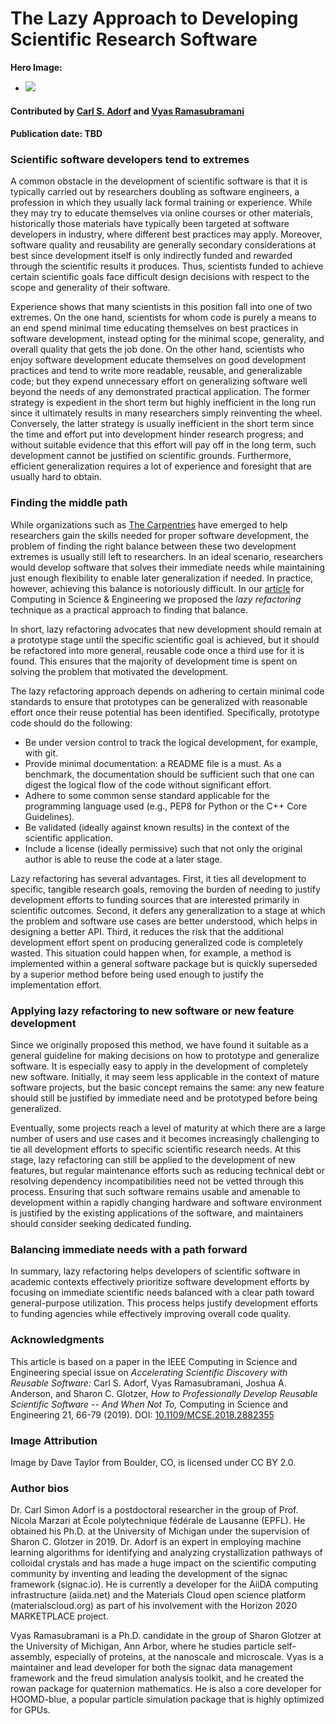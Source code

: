 # The Lazy Approach to Developing Scientific Research Software

**Hero Image:**

 - <img src='https://github.com/betterscientificsoftware/images/raw/master/Blog_0620_YAGNI.jpg' />

#### Contributed by [Carl S. Adorf](https://github.com/csadorf "Carl S. Adorf GitHub Profile") and [Vyas Ramasubramani](https://github.com/vyasr "Vyas Ramasubramani GitHub Profile")

#### Publication date: TBD

### Scientific software developers tend to extremes

A common obstacle in the development of scientific software is that it
is typically carried out by researchers doubling as software
engineers, a profession in which they usually lack formal training or
experience. While they may try to educate themselves via online
courses or other materials, historically those materials have
typically been targeted at software developers in industry, where
different best practices may apply. Moreover, software quality and
reusability are generally secondary considerations at best since
development itself is only indirectly funded and rewarded through the
scientific results it produces. Thus, scientists funded to
achieve certain scientific goals face difficult design decisions with
respect to the scope and generality of their software.

Experience shows that many scientists in this position fall into one
of two extremes. On the one hand, scientists for whom code is purely a
means to an end spend minimal time educating themselves on best
practices in software development, instead opting for the minimal
scope, generality, and overall quality that gets the job done. On the
other hand, scientists who enjoy software development educate
themselves on good development practices and tend to write more
readable, reusable, and generalizable code; but they expend
unnecessary effort on generalizing software well beyond the needs of
any demonstrated practical application. The former strategy is
expedient in the short term but highly inefficient in the long run
since it ultimately results in many researchers simply reinventing the
wheel. Conversely, the latter strategy is usually inefficient in the
short term since the time and effort put into development hinder
research progress; and without suitable evidence that this effort will
pay off in the long term, such development cannot be justified on
scientific grounds. Furthermore, efficient generalization requires a
lot of experience and foresight that are usually hard to obtain.

### Finding the middle path

While organizations such as [The Carpentries](https://carpentries.org/)
have emerged to help researchers gain the skills needed for proper
software development, the problem of finding the right balance between
these two development extremes is usually still left to
researchers. In an ideal scenario, researchers would develop software
that solves their immediate needs while maintaining just enough
flexibility to enable later generalization if needed. In practice, however,
achieving this balance is notoriously difficult. In our
[article](https://doi.org/10.1109/MCSE.2018.2882355) for Computing in
Science & Engineering we proposed the *lazy refactoring* technique as
a practical approach to finding that balance.

In short, lazy refactoring advocates that new development should
remain at a prototype stage until the specific scientific goal is
achieved, but it should be refactored into more general, reusable code
once a third use for it is found. This ensures that the majority of
development time is spent on solving the problem that motivated the
development.

The lazy refactoring approach depends on adhering to certain minimal code standards to
ensure that prototypes can be generalized with reasonable effort once
their reuse potential has been identified. Specifically, prototype
code should do the following:
* Be under version control to track the logical development, for example,
  with git.
* Provide minimal documentation: a README file is a must. As a
  benchmark, the documentation should be sufficient such that one can digest the logical flow of the code without significant
  effort.
* Adhere to some common sense  standard applicable for the 
  programming language used (e.g., PEP8 for Python or the C++ Core
  Guidelines).
* Be validated (ideally against known results) in the context of the
  scientific application.
* Include a license (ideally permissive) such that not only the
  original author is able to reuse the code at a later stage.

Lazy refactoring has several advantages. First, it ties all
development to specific, tangible research goals, removing the burden
of needing to justify development efforts to funding sources that are
 interested  primarily in scientific outcomes. Second, it defers any
generalization to a stage at which the problem and software use cases
are better understood, which helps in designing a better API. Third,
it reduces the risk that the additional development effort spent on
producing generalized code is completely wasted. This situation could happen
when, for example, a method is implemented within a general software
package  but is quickly superseded by a superior
method before being used enough to justify the implementation effort.

### Applying lazy refactoring  to new software or new feature development

Since we originally proposed this method, we have found it suitable as
a general guideline for making decisions on how to prototype and
generalize software. It is especially easy to apply in the
development of completely new software. Initially, it may seem less
applicable in the context of mature software projects, but the basic
concept remains  the same: any new feature should still be justified by immediate
need and be prototyped before being generalized.

Eventually, some projects reach a level of maturity at which there are
a large number of users and use cases and it becomes increasingly
challenging to tie all development efforts to specific scientific
research needs. At this stage, lazy refactoring can still be applied
to the development of new features, but regular maintenance efforts
such as reducing technical debt or resolving dependency
incompatibilities need not be vetted through this process. Ensuring
that such software remains usable and amenable to development within a
rapidly changing hardware and software environment is justified by the
existing applications of the software, and maintainers should consider
seeking dedicated funding.

### Balancing immediate needs with a path forward
In summary, lazy refactoring helps developers of scientific software
in academic contexts effectively prioritize software development
efforts by focusing on immediate scientific needs balanced with a
clear path toward general-purpose utilization. This process helps
justify development efforts to funding agencies while effectively
improving overall code quality.

### Acknowledgments

This article is based on a paper in the IEEE Computing in Science and
Engineering special issue on *Accelerating Scientific Discovery with
Reusable Software:* Carl S. Adorf, Vyas Ramasubramani, Joshua
A. Anderson, and Sharon C. Glotzer, *How to Professionally Develop
Reusable Scientific Software -- And When Not To,* Computing in Science
and Engineering 21, 66-79 (2019). DOI:
[10.1109/MCSE.2018.2882355](https://doi.org/10.1109/MCSE.2018.2882355)

### Image Attribution
Image by Dave Taylor from Boulder, CO, is licensed under CC BY 2.0.

### Author bios

Dr. Carl Simon Adorf is a postdoctoral researcher in the group of
Prof. Nicola Marzari at École polytechnique fédérale de Lausanne
(EPFL). He obtained his Ph.D. at the University of Michigan under
the supervision of Sharon C. Glotzer in 2019. Dr. Adorf is an expert in
employing machine learning algorithms for identifying and
analyzing crystallization pathways of colloidal crystals and has
made a huge impact on the scientific computing community by inventing
and leading the development of the signac framework (signac.io). He is
currently a developer for the AiiDA computing infrastructure
(aiida.net) and the Materials Cloud open science platform
(materialscloud.org) as part of his involvement with the Horizon 2020
MARKETPLACE project.

Vyas Ramasubramani is a Ph.D. candidate in the group of Sharon Glotzer
at the University of Michigan, Ann Arbor, where he studies particle
self-assembly, especially of
proteins, at the nanoscale and microscale. Vyas is a maintainer and lead developer for both the signac
data management framework and the freud simulation analysis toolkit,
and he created the rowan package for quaternion mathematics. He is
also a core developer for HOOMD-blue, a popular particle simulation
package that is highly optimized for GPUs.

<!---
Publish: preview
RSS update: 
Categories: Planning, Development
Topics: Software Engineering, Requirements, Refactoring
Tags: bssw-blog-article
Level: 2
Prerequisites: default
Aggregate: none
--->
